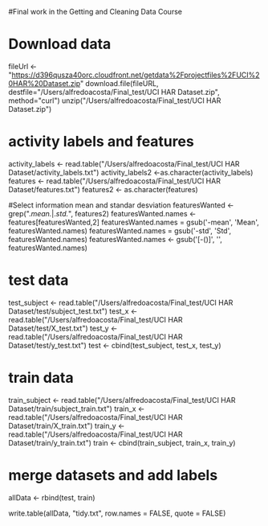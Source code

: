 #Final work in the Getting and Cleaning Data Course

# Download data
fileUrl <-"https://d396qusza40orc.cloudfront.net/getdata%2Fprojectfiles%2FUCI%20HAR%20Dataset.zip"
download.file(fileURL, destfile="/Users/alfredoacosta/Final_test/UCI HAR Dataset.zip", method="curl")
unzip("/Users/alfredoacosta/Final_test/UCI HAR Dataset.zip") 

# activity labels and features
activity_labels <- read.table("/Users/alfredoacosta/Final_test/UCI HAR Dataset/activity_labels.txt")
activity_labels2 <-as.character(activity_labels)
features <- read.table("/Users/alfredoacosta/Final_test/UCI HAR Dataset/features.txt")
features2 <- as.character(features)

#Select information mean and standar desviation
featuresWanted <- grep(".*mean.*|.*std.*", features2)
featuresWanted.names <- features[featuresWanted,2]
featuresWanted.names = gsub('-mean', 'Mean', featuresWanted.names)
featuresWanted.names = gsub('-std', 'Std', featuresWanted.names)
featuresWanted.names <- gsub('[-()]', '', featuresWanted.names)

# test data
test_subject <- read.table("/Users/alfredoacosta/Final_test/UCI HAR Dataset/test/subject_test.txt")
test_x <- read.table("/Users/alfredoacosta/Final_test/UCI HAR Dataset/test/X_test.txt")
test_y <- read.table("/Users/alfredoacosta/Final_test/UCI HAR Dataset/test/y_test.txt")
test <- cbind(test_subject, test_x, test_y)

#   train data
train_subject <- read.table("/Users/alfredoacosta/Final_test/UCI HAR Dataset/train/subject_train.txt")
train_x <- read.table("/Users/alfredoacosta/Final_test/UCI HAR Dataset/train/X_train.txt")
train_y <- read.table("/Users/alfredoacosta/Final_test/UCI HAR Dataset/train/y_train.txt")
train <- cbind(train_subject, train_x, train_y)

# merge datasets and add labels
allData <- rbind(test, train)

write.table(allData, "tidy.txt", row.names = FALSE, quote = FALSE)
